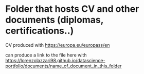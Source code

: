 # Folder that hosts CV and other documents (diplomas, certifications..)

CV produced with https://europa.eu/europass/en

can produce a link to the file here with https://lorenzolazzari98.github.io/datascience-portfolio/documents/name_of_document_in_this_folder

